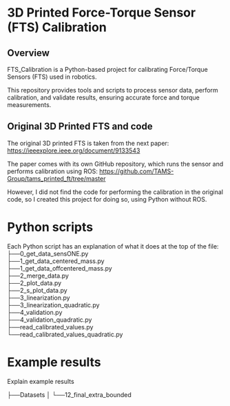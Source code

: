 # 3D Printed Force-Torque Sensor (FTS) Calibration

## Overview
FTS_Calibration is a Python-based project for calibrating Force/Torque Sensors (FTS) used in robotics.

This repository provides tools and scripts to process sensor data, perform calibration, and validate results, ensuring accurate force and torque measurements.

## Original 3D Printed FTS and code
The original 3D printed FTS is taken from the next paper: https://ieeexplore.ieee.org/document/9133543

The paper comes with its own GitHub repository, which runs the sensor and performs calibration using ROS: https://github.com/TAMS-Group/tams_printed_ft/tree/master

However, I did not find the code for performing the calibration in the original code, so I created this project for doing so, using Python without ROS.

# Python scripts
Each Python script has an explanation of what it does at the top of the file:  
├──0_get_data_sensONE.py  
├──1_get_data_centered_mass.py  
├──1_get_data_offcentered_mass.py  
├──2_merge_data.py    
├──2_plot_data.py  
├──2_s_plot_data.py   
├──3_linearization.py   
├──3_linearization_quadratic.py    
├──4_validation.py   
├──4_validation_quadratic.py   
├──read_calibrated_values.py   
└──read_calibrated_values_quadratic.py

# Example results
Explain example results

├──Datasets
│  └──12_final_extra_bounded  
